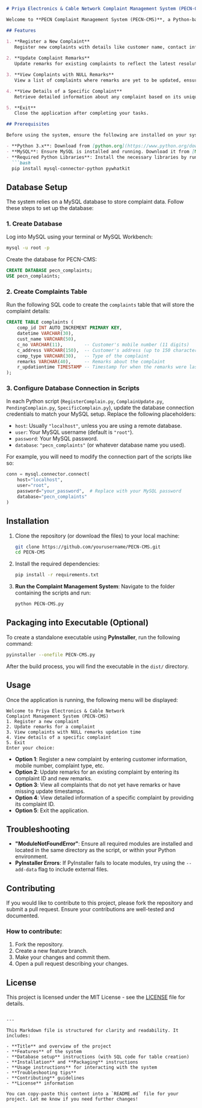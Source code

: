 ```markdown
# Priya Electronics & Cable Network Complaint Management System (PECN-CMS)

Welcome to **PECN Complaint Management System (PECN-CMS)**, a Python-based application designed for managing customer complaints efficiently. The system allows users to register complaints, update remarks, view complaints with null remarks, and retrieve specific complaint details.

## Features

1. **Register a New Complaint**  
   Register new complaints with details like customer name, contact information, address, and complaint type.
   
2. **Update Complaint Remarks**  
   Update remarks for existing complaints to reflect the latest resolution or status.

3. **View Complaints with NULL Remarks**  
   View a list of complaints where remarks are yet to be updated, ensuring timely follow-up.

4. **View Details of a Specific Complaint**  
   Retrieve detailed information about any complaint based on its unique complaint ID.

5. **Exit**  
   Close the application after completing your tasks.

## Prerequisites

Before using the system, ensure the following are installed on your system:

- **Python 3.x**: Download from [python.org](https://www.python.org/downloads/).
- **MySQL**: Ensure MySQL is installed and running. Download it from [MySQL](https://dev.mysql.com/downloads/).
- **Required Python Libraries**: Install the necessary libraries by running the following command:
  ```bash
  pip install mysql-connector-python pywhatkit
  ```

## Database Setup

The system relies on a MySQL database to store complaint data. Follow these steps to set up the database:

### 1. **Create Database**

Log into MySQL using your terminal or MySQL Workbench:

```bash
mysql -u root -p
```

Create the database for PECN-CMS:

```sql
CREATE DATABASE pecn_complaints;
USE pecn_complaints;
```

### 2. **Create Complaints Table**

Run the following SQL code to create the `complaints` table that will store the complaint details:

```sql
CREATE TABLE complaints (
    comp_id INT AUTO_INCREMENT PRIMARY KEY,
    datetime VARCHAR(30),
    cust_name VARCHAR(50),
    c_no VARCHAR(11),        -- Customer's mobile number (11 digits)
    c_address VARCHAR(150),  -- Customer's address (up to 150 characters)
    comp_type VARCHAR(30),   -- Type of the complaint
    remarks VARCHAR(40),     -- Remarks about the complaint
    r_updationtime TIMESTAMP -- Timestamp for when the remarks were last updated
);
```

### 3. **Configure Database Connection in Scripts**

In each Python script (`RegisterComplain.py`, `ComplainUpdate.py`, `PendingComplain.py`, `SpecificComplain.py`), update the database connection credentials to match your MySQL setup. Replace the following placeholders:

- `host`: Usually `"localhost"`, unless you are using a remote database.
- `user`: Your MySQL username (default is `"root"`).
- `password`: Your MySQL password.
- `database`: `"pecn_complaints"` (or whatever database name you used).

For example, you will need to modify the connection part of the scripts like so:

```python
conn = mysql.connector.connect(
    host="localhost",
    user="root",
    password="your_password",  # Replace with your MySQL password
    database="pecn_complaints"
)
```

## Installation

1. Clone the repository (or download the files) to your local machine:

   ```bash
   git clone https://github.com/yourusername/PECN-CMS.git
   cd PECN-CMS
   ```

2. Install the required dependencies:

   ```bash
   pip install -r requirements.txt
   ```

3. **Run the Complaint Management System**:
   Navigate to the folder containing the scripts and run:

   ```bash
   python PECN-CMS.py
   ```

## Packaging into Executable (Optional)

To create a standalone executable using **PyInstaller**, run the following command:

```bash
pyinstaller --onefile PECN-CMS.py
```

After the build process, you will find the executable in the `dist/` directory.

## Usage

Once the application is running, the following menu will be displayed:

```
Welcome to Priya Electronics & Cable Network 
Complaint Management System (PECN-CMS)
1. Register a new complaint
2. Update remarks for a complaint
3. View complaints with NULL remarks updation time
4. View details of a specific complaint
5. Exit
Enter your choice:
```

- **Option 1**: Register a new complaint by entering customer information, mobile number, complaint type, etc.
- **Option 2**: Update remarks for an existing complaint by entering its complaint ID and new remarks.
- **Option 3**: View all complaints that do not yet have remarks or have missing update timestamps.
- **Option 4**: View detailed information of a specific complaint by providing its complaint ID.
- **Option 5**: Exit the application.

## Troubleshooting

- **"ModuleNotFoundError"**: Ensure all required modules are installed and located in the same directory as the script, or within your Python environment.
- **PyInstaller Errors**: If PyInstaller fails to locate modules, try using the `--add-data` flag to include external files.

## Contributing

If you would like to contribute to this project, please fork the repository and submit a pull request. Ensure your contributions are well-tested and documented.

### How to contribute:
1. Fork the repository.
2. Create a new feature branch.
3. Make your changes and commit them.
4. Open a pull request describing your changes.

## License

This project is licensed under the MIT License - see the [LICENSE](LICENSE) file for details.
```

---

This Markdown file is structured for clarity and readability. It includes:

- **Title** and overview of the project
- **Features** of the system
- **Database setup** instructions (with SQL code for table creation)
- **Installation** and **Packaging** instructions
- **Usage instructions** for interacting with the system
- **Troubleshooting tips**
- **Contributing** guidelines
- **License** information

You can copy-paste this content into a `README.md` file for your project. Let me know if you need further changes!
